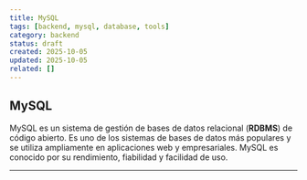 ```yaml
---
title: MySQL
tags: [backend, mysql, database, tools]
category: backend
status: draft
created: 2025-10-05
updated: 2025-10-05
related: []
---
```


## MySQL

MySQL es un sistema de gestión de bases de datos relacional (**RDBMS**) de código abierto. Es uno de los sistemas de bases de datos más populares y se utiliza ampliamente en aplicaciones web y empresariales. MySQL es conocido por su rendimiento, fiabilidad y facilidad de uso.

---
